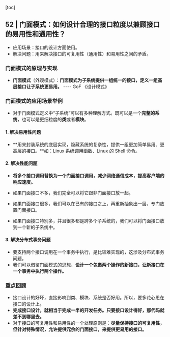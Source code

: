 [toc]

## 52 | 门面模式：如何设计合理的接口粒度以兼顾接口的易用性和通用性？

-   应用场景：接口的设计方面使用。
-   解决问题：用来解决接口的可复用性（通用性）和易用性之间的矛盾。

### 门面模式的原理与实现

-   **门面模式**（外观模式）：**门面模式为子系统提供一组统一的接口，定义一组高层接口让子系统更易用。** ---- GoF 《设计模式》

### 门面模式的应用场景举例

-   对于门面模式定义中“子系统”可以有多种理解方式。既可以是一个**完整的系统**，也可以是更细粒度的**类**或者**模块**。

#### 1. 解决易用性问题

-   **用来封装系统的底层实现，隐藏系统的复杂性，提供一组更加简单易用、更高层的接口。**如：Linux 系统调用函数、Linux 的 Shell 命令。

#### 2. 解决性能问题

-   **将多个接口调用替换为一个门面接口调用，减少网络通信成本，提高客户端的响应速度。**

-   如果门面接口不多，我们完全可以将它跟非门面接口放一起。
-   如果门面接口很多，我们可以在已有的接口之上，再重新抽象出一层，专门放置门面接口。
-   如果门面接口特别多，并且很多都是跨多个子系统的，我们可以将门面接口放到一个新的子系统中。

#### 3. 解决分布式事务问题

-   要支持两个接口调用在一个事务中执行，是比较难实现的，这涉及分布式事务问题。
-   我们可以借鉴门面模式的思想，**设计一个包裹两个操作的新接口，让新接口在一个事务中执行两个操作。**

### 重点回顾

-   接口设计的好坏，直接影响到类、模块、系统是否好用。所以，要多花心思在接口的设计上。
-   **完成接口设计，就相当于完成一半的开发任务。只要接口设计得好，那代码就差不到哪里去。**
-   对于接口的可复用性和易用性的一个处理原则是：**尽量保持接口的可复用性，但针对特殊情况，允许提供冗余的门面接口，来提供更易用的接口。**